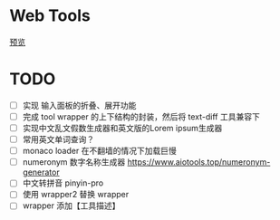 # Web Tools

[预览](https://liuwenxing.tech/)

# TODO

- [ ] 实现 输入面板的折叠、展开功能
- [ ] 完成 tool wrapper 的上下结构的封装，然后将 text-diff 工具兼容下 
- [ ] 实现中文乱文假数生成器和英文版的Lorem ipsum生成器
- [ ] 常用英文单词查询？
- [ ] monaco loader 在不翻墙的情况下加载巨慢
- [ ] numeronym 数字名称生成器 https://www.aiotools.top/numeronym-generator
- [ ] 中文转拼音 pinyin-pro
- [ ] 使用 wrapper2 替换 wrapper 
- [ ] wrapper 添加【工具描述】